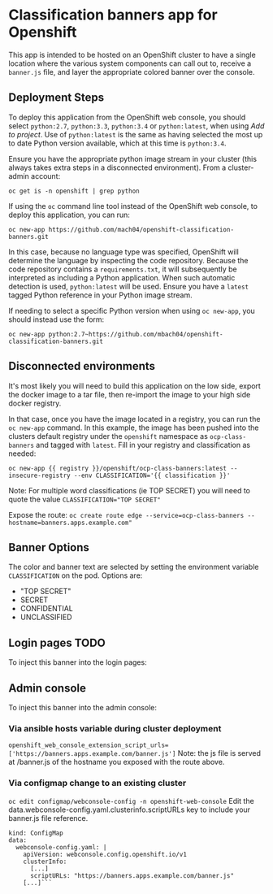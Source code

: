 # Classification banners app for Openshift

This app is intended to be hosted on an OpenShift cluster to have a single location where the various system components can call out to, receive a `banner.js` file, and layer the appropriate colored banner over the console.

## Deployment Steps

To deploy this application from the OpenShift web console, you should select ``python:2.7``, ``python:3.3``, ``python:3.4`` or ``python:latest``, when using _Add to project_. Use of ``python:latest`` is the same as having selected the most up to date Python version available, which at this time is ``python:3.4``.

Ensure you have the appropriate python image stream in your cluster (this always takes extra steps in a disconnected environment). 
From a cluster-admin account:
```
oc get is -n openshift | grep python
```

If using the ``oc`` command line tool instead of the OpenShift web console, to deploy this application, you can run:

```
oc new-app https://github.com/mach04/openshift-classification-banners.git
```

In this case, because no language type was specified, OpenShift will determine the language by inspecting the code repository. Because the code repository contains a ``requirements.txt``, it will subsequently be interpreted as including a Python application. When such automatic detection is used, ``python:latest`` will be used. Ensure you have a `latest` tagged Python reference in your Python image stream.

If needing to select a specific Python version when using `oc new-app`, you should instead use the form:

```
oc new-app python:2.7~https://github.com/mbach04/openshift-classification-banners.git
```
## Disconnected environments
It's most likely you will need to build this application on the low side, export the docker image to a tar file, then re-import the image to your high side docker registry.

In that case, once you have the image located in a registry, you can run the `oc new-app` command.
In this example, the image has been pushed into the clusters default registry under the `openshift` namespace as `ocp-class-banners` and tagged with `latest`. Fill in your registry and classification as needed:
```
oc new-app {{ registry }}/openshift/ocp-class-banners:latest --insecure-registry --env CLASSIFICATION='{{ classification }}'
```
Note: For multiple word classifications (ie TOP SECRET) you will need to quote the value `CLASSIFICATION="TOP SECRET"`

Expose the route:
```oc create route edge --service=ocp-class-banners --hostname=banners.apps.example.com"```


## Banner Options
The color and banner text are selected by setting the environment variable `CLASSIFICATION` on the pod. 
Options are:
- "TOP SECRET"
- SECRET
- CONFIDENTIAL
- UNCLASSIFIED

## Login pages TODO
To inject this banner into the login pages:


## Admin console
To inject this banner into the admin console:

### Via ansible hosts variable during cluster deployment
```openshift_web_console_extension_script_urls=['https://banners.apps.example.com/banner.js']```
Note: the js file is served at /banner.js of the hostname you exposed with the route above.

### Via configmap change to an existing cluster
```oc edit configmap/webconsole-config -n openshift-web-console```
Edit the data.webconsole-config.yaml.clusterinfo.scriptURLs key to include your banner.js file reference.
```apiVersion: v1
kind: ConfigMap
data:
  webconsole-config.yaml: |
    apiVersion: webconsole.config.openshift.io/v1
    clusterInfo:
      [...]
      scriptURLs: "https://banners.apps.example.com/banner.js"
    [...]```
